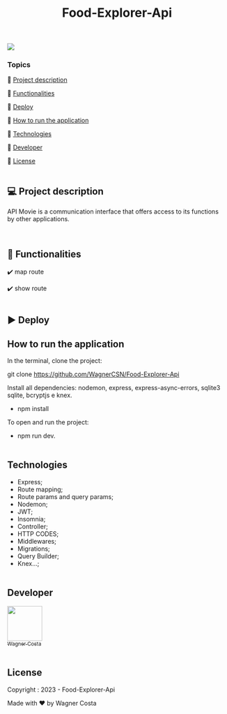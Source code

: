 <h1 align="center">Food-Explorer-Api</h1> 

<p><br/><br/>
   <img src="http://img.shields.io/static/v1?label=STATUS&message=CONCLUIDO&color=GREEN&style=for-the-badge"/>
</p>

### Topics 

:small_blue_diamond: [Project description](#-project-description)

:small_blue_diamond: [Functionalities](#-functionalities)

:small_blue_diamond: [Deploy](#arrow_forward-deploy)

:small_blue_diamond: [How to run the application](#how-to-run-the-application)

:small_blue_diamond: [Technologies](#technologies)

:small_blue_diamond: [Developer](#developer)

:small_blue_diamond: [License](#license)<br/><br/>


## 💻 Project description

<p align="justify">
  
API Movie is a communication interface that offers access to its functions by other applications.
</p><br/>

## 🔨 Functionalities

:heavy_check_mark: map route  

:heavy_check_mark: show route <br/><br/>

## :arrow_forward: Deploy  

## How to run the application  

In the terminal, clone the project: 

git clone https://github.com/WagnerCSN/Food-Explorer-Api

Install all dependencies: nodemon, express, express-async-errors, sqlite3 sqlite, bcryptjs e knex.

- npm install

To open and run the project:

- npm run dev.<br/><br/>

## Technologies 

- Express;
- Route mapping;
- Route params and query params;
- Nodemon;
- JWT;
- Insomnia;
- Controller;
- HTTP CODES;
- Middlewares;
- Migrations;
- Query Builder;
- Knex...;<br/><br/>


## Developer 

 [<img src="https://www.github.com/WagnerCSN.png" width=80><br><sub>Wagner Costa</sub>](https://github.com/WagnerCSN) <br/><br/>

## License 

Copyright : 2023 - Food-Explorer-Api

Made with ❤️ by Wagner Costa